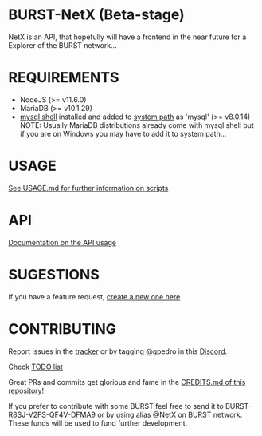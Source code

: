 # BURST-NetX (Beta-stage)
NetX is an API, that hopefully will have a frontend in the near future for a Explorer of the BURST network...

# REQUIREMENTS
- NodeJS (>= v11.6.0)
- MariaDB (>= v10.1.29)
- [mysql shell](https://dev.mysql.com/downloads/windows/installer/8.0.html) installed and added to [system path](https://www.computerhope.com/issues/ch000549.htm) as 'mysql' (>= v8.0.14)
NOTE: Usually MariaDB distributions already come with mysql shell but if you are on Windows you may have to add it to system path...

# USAGE
[See USAGE.md for further information on scripts](https://github.com/gpedro34/BURST-NetX/blob/master/USAGE.md)

# API
[Documentation on the API usage](https://documenter.getpostman.com/view/4955736/RztivWPm)

# SUGESTIONS
If you have a feature request, [create a new one here](https://github.com/gpedro34/BURST-NetX/issues/new?assignees=&labels=&template=feature_request.md&title=).

# CONTRIBUTING
Report issues in the [tracker](https://github.com/gpedro34/BURST-NetX/issues/new?assignees=&labels=&template=bug_report.md&title=) or by tagging @gpedro in this [Discord](https://discord.gg/2RSeRaG).

Check [TODO list](https://github.com/gpedro34/BURST-NetX/blob/master/TODO.md)

Great PRs and commits get glorious and fame in the [CREDITS.md of this repository](https://github.com/gpedro34/BURST-NetX/blob/master/CREDITS.md)!

If you prefer to contribute with some BURST feel free to send it to BURST-R8SJ-V2FS-QF4V-DFMA9 or by using alias @NetX on BURST network. These funds will be used to fund further development.
